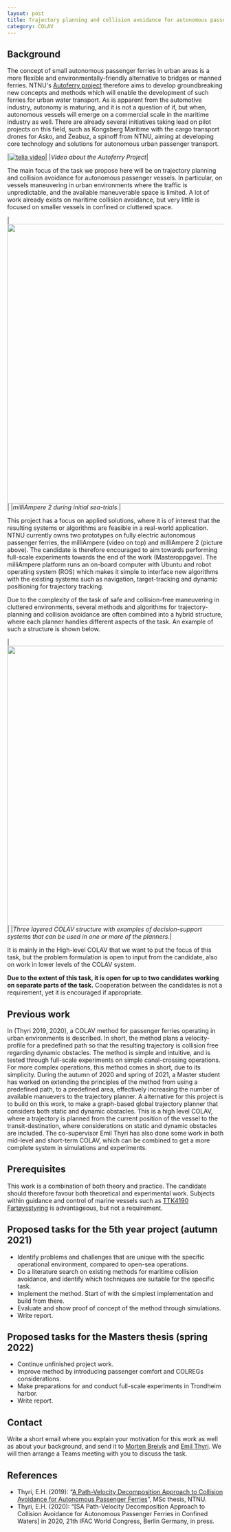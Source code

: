 ```yaml
---
layout: post
title: Trajectory planning and collision avoidance for autonomous passenger ferries
category: COLAV
---
```

## Background

The concept of small autonomous passenger ferries in urban areas is a more flexible and environmentally-friendly alternative to bridges or manned ferries. NTNU's [Autoferry project] therefore aims to develop groundbreaking new concepts and methods which will enable the development of such ferries for urban water transport. As is apparent from the automotive industry, autonomy is maturing, and it is not a question of if, but when, autonomous vessels will emerge on a commercial scale in the maritime industry as well. There are already several initiatives taking lead on pilot projects on this field, such as Kongsberg Maritime with the cargo transport drones for Asko, and Zeabuz, a spinoff from NTNU, aiming at developing core technology and solutions for autonomous urban passenger transport.

|[![telia video]](https://www.youtube.com/watch?time_continue=1&v=FuWedx0oLX4&feature=emb_logo)|
|*Video about the Autoferry Project*|

<!-- For autonomous maritime transport to be a reality, there are two major tasks that need to be solved: Firstly, relevant aspects on the operational environment needs to be sensed and comprehended to form a sufficient situational awareness. Subsequently, mission planning needs to be performed, based on the situational awareness, to produce a feasible plan that completes the objective in a safe and secure manner. For an autonomous maritime vessel, this is done in the form of trajectory planning, on either a local or global scale.  -->

The main focus of the task we propose here will be on trajectory planning and collision avoidance for autonomous passenger vessels. In particular, on vessels maneuvering in urban environments where the traffic is unpredictable, and the available maneuverable space is limited. 
A lot of work already exists on maritime collision avoidance, but very little is focused on smaller vessels in confined or cluttered space. 
<!-- The work should therefore start by doing a literature search on existing collision avoidance methods and identifying features of the methods that make them more or less suitable for the task, before the work on developing new methods is started. -->

|<img src="{{site.url}}/assets/milliAmpere_2_on_water_during_initial_tests.png" width="650"> |
|*milliAmpere 2 during initial sea-trials.*|

This project has a focus on applied solutions, where it is of interest that the resulting systems or algorithms are feasible in a real-world application. NTNU currently owns two prototypes on fully electric autonomous passenger ferries, the milliAmpere (video on top) and milliAmpere 2 (picture above). The candidate is therefore encouraged to aim towards performing full-scale experiments towards the end of the work (Masteroppgave). The milliAmpere platform runs an on-board computer with Ubuntu and robot operating system (ROS) which makes it simple to interface new algorithms with the existing systems such as navigation, target-tracking and dynamic positioning for trajectory tracking. 

Due to the complexity of the task of safe and collision-free maneuvering in cluttered environments, several methods and algorithms for trajectory-planning and collision avoidance are often combined into a hybrid structure, where each planner handles different aspects of the task. An example of such a structure is shown below. 

|<img src="{{site.url}}/assets/three_layer_structure.png" width="650"> |
|*Three layered COLAV structure with examples of decision-support systems that can be used in one or more of the planners.*|

It is mainly in the High-level COLAV that we want to put the focus of this task, but the problem formulation is open to input from the candidate, also on work in lower levels of the COLAV system. 

**Due to the extent of this task, it is open for up to two candidates working on separate parts of the task.** Cooperation between the candidates is not a requirement, yet it is encouraged if appropriate.

## Previous work
In (Thyri 2019, 2020), a COLAV method for passenger ferries operating in urban environments is described. In short, the method plans a velocity-profile for a predefined path so that the resulting trajectory is collision free regarding dynamic obstacles. The method is simple and intuitive, and is tested through full-scale experiments on simple canal-crossing operations. For more complex operations, this method comes in short, due to its simplicity. During the autumn of 2020 and spring of 2021, a Master student has worked on extending the principles of the method from using a predefined path, to a predefined area, effectively increasing the number of available manuevers to the trajectory planner.
A alternative for this project is to build on this work, to make a graph-based global trajectory planner that considers both static and dynamic obstacles. This is a high level COLAV, where a trajectory is planned from the current position of the vessel to the transit-destination, where considerations on static and dynamic obstacles are included. The co-supervisor Emil Thyri has also done some work in both mid-level and short-term COLAV, which can be combined to get a more complete system in simulations and experiments. 


<!-- Some previous work 

In (Thyri 2019, 2020), a COLAV method for passenger ferries operating in urban environments is described. The method in short:
* The method inputs a predefined path that is collision free with any static obstacles, as well as tracking data on moving obstacles in proximity.
* A simplified obstacle representation is made for each obstacle. The representation can be made to consider COLREGs, obstacle size and velocity. Se left picture below.. 
* The obstacle representations are transformed onto the path, based on the assumptions that the obstacles keep constant heading and velocity. This gives a two-dimensional path-time space where the area spanned by the transformed obstacle representation represents that obstacle representations occupation of the path in time,  see middle picture below.
* A visibility-graph is constructed to connect the start of the path to the end of the path in a way that does not intersect the collision-regions of the transformed obstacle representation, see right picture below. 
* The graph is traversed with a graph search algorithm to find the minimum cost path, and a velocity-profile can be calculated from that path.  -->

<!-- ## Problem formulation
This task concerns developing a COLAV system for an autonomous surface vessels operating in confined space with high and irregular traffic. 
Problems and challenges that are unique with the specific operational environment, compared to open-sea operations, needs to be identified, and holes in the ex -->

## Prerequisites
This work is a combination of both theory and practice.  The candidate should therefore favour both theoretical and experimental work. Subjects within guidance and control of marine vessels such as [TTK4190 Fartøysstyring] is advantageous, but not a requirement.

## Proposed tasks for the 5th year project (autumn 2021)
* Identify problems and challenges that are unique with the specific operational environment, compared to open-sea operations. 
* Do a literature search on existing methods for maritime collision avoidance, and identify which techniques are suitable for the specific task.
* Implement the method. Start of with the simplest implementation and build from there. 
* Evaluate and show proof of concept of the method through simulations.
* Write report.

## Proposed tasks for the Masters thesis (spring 2022)
* Continue unfinished project work.
* Improve method by introducing passenger comfort and COLREGs considerations.
* Make preparations for and conduct full-scale experiments in Trondheim harbor.
* Write report.

## Contact
Write a short email where you explain your motivation for this work as well as about your background, and send it to [Morten Breivik] and  [Emil Thyri]. We will then arrange a Teams meeting with you to discuss the task.

## References
* Thyri, E.H. (2019): “[A Path-Velocity Decomposition Approach to Collision Avoidance for Autonomous Passenger Ferries](https://ntnuopen.ntnu.no/ntnu-xmlui/handle/11250/2625711)”, MSc thesis, NTNU. 
* Thyri, E.H. (2020): “[SA Path-Velocity Decomposition Approach to Collision Avoidance for Autonomous Passenger Ferries in Confined Waters] in 2020, 21th IFAC World Congress, Berlin Germany, in press.  


[Morten Breivik]: https://www.ntnu.no/ansatte/morten.breivik
[Emil Thyri]: https://www.ntnu.no/ansatte/emil.h.thyri
[Bjørn-Olav Holtung Eriksen]: https://www.ntnu.edu/employees/bjorn-olav.holtung.eriksen
[telia video]: {{site.url}}/assets/telia_video_snip.png
[TTK4190 Fartøysstyring]: https://www.ntnu.edu/studies/courses/TTK4190#tab=omEmnet
[Autoferry project]: https://www.ntnu.edu/autoferry